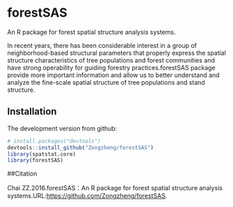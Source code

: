 # forestSAS

An R package for forest spatial structure analysis systems.

In recent years, there has been considerable interest in a group of neighborhood-based structural parameters that properly express the spatial structure characteristics of tree populations and forest communities and have strong operability for guiding forestry practices.forestSAS package provide more important information and allow us to better understand and analyze the fine-scale spatial structure of tree populations and stand structure.

## Installation

The development version from github:

```R
# install.packages("devtools")
devtools::install_github("Zongzheng/forestSAS")
library(spatstat.core)
library(forestSAS)
```

##Citation

Chai ZZ.2016.forestSAS：An R package for forest spatial structure analysis systems.URL:https://github.com/Zongzheng/forestSAS.
